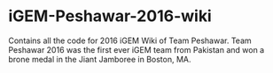 # iGEM-Peshawar-2016-wiki
Contains all the code for 2016 iGEM Wiki of Team Peshawar. Team Peshawar 2016 was the first ever iGEM team from Pakistan and won a brone medal in the Jiant Jamboree in Boston, MA.
